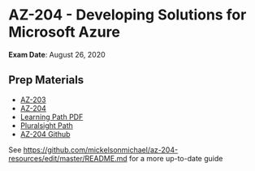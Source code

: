 # AZ-204 - Developing Solutions for Microsoft Azure

**Exam Date**: August 26, 2020

## Prep Materials

- [AZ-203](https://www.examtopics.com/exams/microsoft/az-203)
- [AZ-204](https://www.examtopics.com/exams/microsoft/az-204)
- [Learning Path PDF](https://query.prod.cms.rt.microsoft.com/cms/api/am/binary/RE4woK5)
- [Pluralsight Path](https://go.pluralsight.com/C0089710)
- [AZ-204 Github](https://github.com/MicrosoftLearning/AZ-204-DevelopingSOlutionsforMicrosoftAzure)

See https://github.com/mickelsonmichael/az-204-resources/edit/master/README.md for a more up-to-date guide

